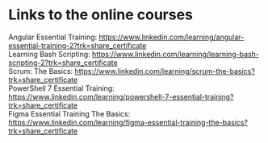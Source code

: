 # Links to the online courses

Angular Essential Training: https://www.linkedin.com/learning/angular-essential-training-2?trk=share_certificate  
Learning Bash Scripting: https://www.linkedin.com/learning/learning-bash-scripting-2?trk=share_certificate  
Scrum: The Basics: https://www.linkedin.com/learning/scrum-the-basics?trk=share_certificate  
PowerShell 7 Essential Training: https://www.linkedin.com/learning/powershell-7-essential-training?trk=share_certificate  
Figma Essential Training The Basics: https://www.linkedin.com/learning/figma-essential-training-the-basics?trk=share_certificate  
